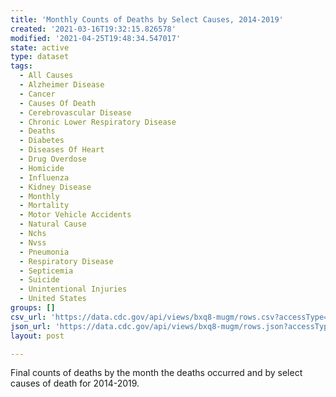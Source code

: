 ```yaml
---
title: 'Monthly Counts of Deaths by Select Causes, 2014-2019'
created: '2021-03-16T19:32:15.826578'
modified: '2021-04-25T19:48:34.547017'
state: active
type: dataset
tags:
  - All Causes
  - Alzheimer Disease
  - Cancer
  - Causes Of Death
  - Cerebrovascular Disease
  - Chronic Lower Respiratory Disease
  - Deaths
  - Diabetes
  - Diseases Of Heart
  - Drug Overdose
  - Homicide
  - Influenza
  - Kidney Disease
  - Monthly
  - Mortality
  - Motor Vehicle Accidents
  - Natural Cause
  - Nchs
  - Nvss
  - Pneumonia
  - Respiratory Disease
  - Septicemia
  - Suicide
  - Unintentional Injuries
  - United States
groups: []
csv_url: 'https://data.cdc.gov/api/views/bxq8-mugm/rows.csv?accessType=DOWNLOAD'
json_url: 'https://data.cdc.gov/api/views/bxq8-mugm/rows.json?accessType=DOWNLOAD'
layout: post

---
```

Final counts of deaths by the month the deaths occurred and by select causes of death for 2014-2019.
